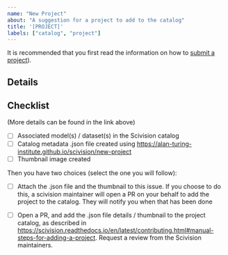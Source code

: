 ```yaml
---
name: "New Project"
about: "A suggestion for a project to add to the catalog"
title: '[PROJECT]'
labels: ["catalog", "project"]
---
```


It is recommended that you first read the information on how to [submit a project](https://scivision.readthedocs.io/en/latest/contributing.html#preparing-a-project-for-inclusion-in-the-catalog)).

## Details

<!-- Please add a brief description of the project below, and the related model(s) / dataset(s), when opening the issue -->


## Checklist

<!-- These tasks to be addressed after opening the issue - when the project has been added to the catalog, the issue can be closed. -->

(More details can be found in the link above)

- [ ] Associated model(s) / dataset(s) in the Scivision catalog
- [ ] Catalog metadata .json file created using https://alan-turing-institute.github.io/scivision/new-project
- [ ] Thumbnail image created

Then you have two choices (select the one you will follow):
- [ ] Attach the .json file and the thumbnail to this issue. If you choose to do this, a scivision maintainer will open a PR on your behalf to add the project to the catalog. They will notify you when that has been done
- [ ] Open a PR, and add the .json file details / thumbnail to the project catalog, as described in https://scivision.readthedocs.io/en/latest/contributing.html#manual-steps-for-adding-a-project. Request a review from the Scivision maintainers.


